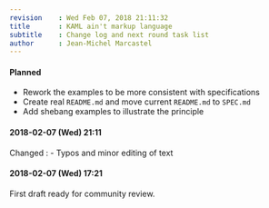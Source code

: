 ```yaml
---
revision    : Wed Feb 07, 2018 21:11:32
title       : KAML ain't markup language
subtitle    : Change log and next round task list
author      : Jean-Michel Marcastel
---
```


#### Planned

-   Rework the examples to be more consistent with specifications
-   Create real `README.md` and move current `README.md` to `SPEC.md`
-   Add shebang examples to illustrate the principle

<!-- Latest -->

#### 2018-02-07 (Wed) 21:11

Changed
:   -   Typos and minor editing of text

#### 2018-02-07 (Wed) 17:21

First draft ready for community review.

<!-- vim: set nu et tw=130 ts=8 sts=4 sw=4 ff=unix fo-=l fo+=tcroq2 fdm=marker fmr=@{,@} spell spelllang=en_gb :-->
